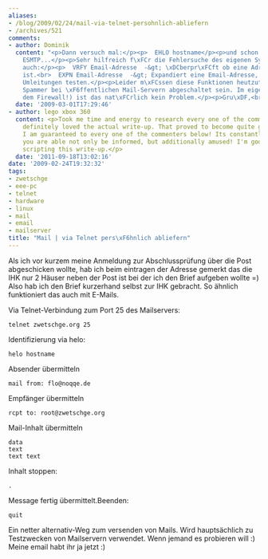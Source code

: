 ```yaml
---
aliases:
- /blog/2009/02/24/mail-via-telnet-persohnlich-abliefern
- /archives/521
comments:
- author: Dominik
  content: "<p>Dann versuch mal:</p><p>  EHLO hostname</p><p>und schon spricht man
    ESMTP...</p><p>Sehr hilfreich f\xFCr die Fehlersuche des eigenen Systems sind
    auch:</p><p>  VRFY Email-Adresse  -&gt; \xDCberpr\xFCft ob eine Adresse g\xFCltig
    ist.<br>  EXPN Email-Adresse  -&gt; Expandiert eine Email-Adresse, so kann man
    Umleitungen testen.</p><p>Leider m\xFCssen diese Funktionen heutzutage wegen der
    Spammer bei \xF6ffentlichen Mail-Servern abgeschaltet sein. Im eigenen Netz (Hinter
    dem Firewall!) ist das nat\xFCrlich kein Problem.</p><p>Gru\xDF,<br>  D.</p>"
  date: '2009-03-01T17:29:46'
- author: lego xbox 360
  content: <p>Took me time and energy to research every one of the comments, but I
    definitely loved the actual write-up. That proved to become quite good to me and
    I am guaranteed to every one of the commenters below! Its constantly good when
    you are able not only be informed, but additionally amused! I'm good you had pleasure
    scripting this write-up.</p>
  date: '2011-09-18T13:02:16'
date: '2009-02-24T19:32:32'
tags:
- zwetschge
- eee-pc
- telnet
- hardware
- linux
- mail
- email
- mailserver
title: "Mail | via Telnet pers\xF6hnlich abliefern"
---
```


Als ich vor kurzem meine Anmeldung zur Abschlussprüfung über die Post
abgeschicken wollte, hab ich beim eintragen der Adresse gemerkt das die IHK
nur 2 Häuser neben der Post ist bei der ich den Brief aufgeben wollte =)
Also hab ich den Brief kurzerhand selbst zur IHK gebracht.  So ähnlich
funktioniert das auch mit E-Mails.

Via Telnet-Verbindung zum Port 25 des Mailservers:

```
telnet zwetschge.org 25
```

Identifizierung via helo:

```
helo hostname
```

Absender übermitteln

```
mail from: flo@noqqe.de
```

Empfänger übermitteln

```
rcpt to: root@zwetschge.org
```

Mail-Inhalt übermitteln

```
data
text
text text
```

Inhalt stoppen:

```
.
```

Message fertig übermittelt.Beenden:

```
quit
```

Ein netter alternativ-Weg zum versenden von Mails. Wird hauptsächlich zu
Testzwecken von Mailservern verwendet. Wenn jemand es probieren will :)
Meine email habt ihr ja jetzt :)